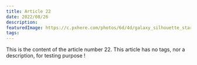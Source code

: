 ```yaml
---
title: Article 22
date: 2022/08/26
description:
featuredImage: https://c.pxhere.com/photos/6d/4d/galaxy_silhouette_star_night_night_sky-113640.jpg!d
tags:
---
```


This is the content of the article number 22.
This article has no tags, nor a description, for testing purpose !

